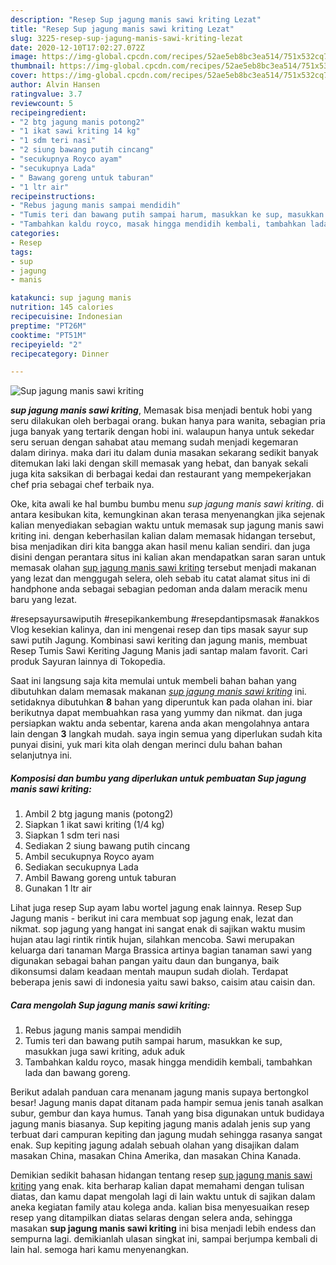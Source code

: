 ```yaml
---
description: "Resep Sup jagung manis sawi kriting Lezat"
title: "Resep Sup jagung manis sawi kriting Lezat"
slug: 3225-resep-sup-jagung-manis-sawi-kriting-lezat
date: 2020-12-10T17:02:27.072Z
image: https://img-global.cpcdn.com/recipes/52ae5eb8bc3ea514/751x532cq70/sup-jagung-manis-sawi-kriting-foto-resep-utama.jpg
thumbnail: https://img-global.cpcdn.com/recipes/52ae5eb8bc3ea514/751x532cq70/sup-jagung-manis-sawi-kriting-foto-resep-utama.jpg
cover: https://img-global.cpcdn.com/recipes/52ae5eb8bc3ea514/751x532cq70/sup-jagung-manis-sawi-kriting-foto-resep-utama.jpg
author: Alvin Hansen
ratingvalue: 3.7
reviewcount: 5
recipeingredient:
- "2 btg jagung manis potong2"
- "1 ikat sawi kriting 14 kg"
- "1 sdm teri nasi"
- "2 siung bawang putih cincang"
- "secukupnya Royco ayam"
- "secukupnya Lada"
- " Bawang goreng untuk taburan"
- "1 ltr air"
recipeinstructions:
- "Rebus jagung manis sampai mendidih"
- "Tumis teri dan bawang putih sampai harum, masukkan ke sup, masukkan juga sawi kriting, aduk aduk"
- "Tambahkan kaldu royco, masak hingga mendidih kembali, tambahkan lada dan bawang goreng."
categories:
- Resep
tags:
- sup
- jagung
- manis

katakunci: sup jagung manis 
nutrition: 145 calories
recipecuisine: Indonesian
preptime: "PT26M"
cooktime: "PT51M"
recipeyield: "2"
recipecategory: Dinner

---
```



![Sup jagung manis sawi kriting](https://img-global.cpcdn.com/recipes/52ae5eb8bc3ea514/751x532cq70/sup-jagung-manis-sawi-kriting-foto-resep-utama.jpg)

<b><i>sup jagung manis sawi kriting</i></b>, Memasak bisa menjadi bentuk hobi yang seru dilakukan oleh berbagai orang. bukan hanya para wanita, sebagian pria juga banyak yang tertarik dengan hobi ini. walaupun hanya untuk sekedar seru seruan dengan sahabat atau memang sudah menjadi kegemaran dalam dirinya. maka dari itu dalam dunia masakan sekarang sedikit banyak ditemukan laki laki dengan skill memasak yang hebat, dan banyak sekali juga kita saksikan di berbagai kedai dan restaurant yang mempekerjakan chef pria sebagai chef terbaik nya.

Oke, kita awali ke hal bumbu bumbu menu <i>sup jagung manis sawi kriting</i>. di antara kesibukan kita, kemungkinan akan terasa menyenangkan jika sejenak kalian menyediakan sebagian waktu untuk memasak sup jagung manis sawi kriting ini. dengan keberhasilan kalian dalam memasak hidangan tersebut, bisa menjadikan diri kita bangga akan hasil menu kalian sendiri. dan juga disini dengan perantara situs ini kalian akan mendapatkan saran saran untuk memasak olahan <u>sup jagung manis sawi kriting</u> tersebut menjadi makanan yang lezat dan menggugah selera, oleh sebab itu catat alamat situs ini di handphone anda sebagai sebagian pedoman anda dalam meracik menu baru yang lezat.

#resepsayursawiputih #resepikankembung #resepdantipsmasak #anakkos Vlog kesekian kalinya, dan ini mengenai resep dan tips masak sayur sup sawi putih Jagung. Kombinasi sawi keriting dan jagung manis, membuat Resep Tumis Sawi Keriting Jagung Manis jadi santap malam favorit. Cari produk Sayuran lainnya di Tokopedia.


Saat ini langsung saja kita memulai untuk membeli bahan bahan yang dibutuhkan dalam memasak makanan <u><i>sup jagung manis sawi kriting</i></u> ini. setidaknya dibutuhkan <b>8</b> bahan yang diperuntuk kan pada olahan ini. biar berikutnya dapat membuahkan rasa yang yummy dan nikmat. dan juga persiapkan waktu anda sebentar, karena anda akan mengolahnya antara lain dengan <b>3</b> langkah mudah. saya ingin semua yang diperlukan sudah kita punyai disini, yuk mari kita olah dengan merinci dulu bahan bahan selanjutnya ini.

<!--inarticleads1-->

##### Komposisi dan bumbu yang diperlukan untuk pembuatan Sup jagung manis sawi kriting:

1. Ambil 2 btg jagung manis (potong2)
1. Siapkan 1 ikat sawi kriting (1/4 kg)
1. Siapkan 1 sdm teri nasi
1. Sediakan 2 siung bawang putih cincang
1. Ambil secukupnya Royco ayam
1. Sediakan secukupnya Lada
1. Ambil  Bawang goreng untuk taburan
1. Gunakan 1 ltr air


Lihat juga resep Sup ayam labu wortel jagung enak lainnya. Resep Sup Jagung manis - berikut ini cara membuat sop jagung enak, lezat dan nikmat. sop jagung yang hangat ini sangat enak di sajikan waktu musim hujan atau lagi rintik rintik hujan, silahkan mencoba. Sawi merupakan keluarga dari tanaman Marga Brassica artinya bagian tanaman sawi yang digunakan sebagai bahan pangan yaitu daun dan bunganya, baik dikonsumsi dalam keadaan mentah maupun sudah diolah. Terdapat beberapa jenis sawi di indonesia yaitu sawi bakso, caisim atau caisin dan. 

<!--inarticleads2-->

##### Cara mengolah Sup jagung manis sawi kriting:

1. Rebus jagung manis sampai mendidih
1. Tumis teri dan bawang putih sampai harum, masukkan ke sup, masukkan juga sawi kriting, aduk aduk
1. Tambahkan kaldu royco, masak hingga mendidih kembali, tambahkan lada dan bawang goreng.


Berikut adalah panduan cara menanam jagung manis supaya bertongkol besar! Jagung manis dapat ditanam pada hampir semua jenis tanah asalkan subur, gembur dan kaya humus. Tanah yang bisa digunakan untuk budidaya jagung manis biasanya. Sup kepiting jagung manis adalah jenis sup yang terbuat dari campuran kepiting dan jagung mudah sehingga rasanya sangat enak. Sup kepiting jagung adalah sebuah olahan yang disajikan dalam masakan China, masakan China Amerika, dan masakan China Kanada. 

Demikian sedikit bahasan hidangan tentang resep <u>sup jagung manis sawi kriting</u> yang enak. kita berharap kalian dapat memahami dengan tulisan diatas, dan kamu dapat mengolah lagi di lain waktu untuk di sajikan dalam aneka kegiatan family atau kolega anda. kalian bisa menyesuaikan resep resep yang ditampilkan diatas selaras dengan selera anda, sehingga masakan <b>sup jagung manis sawi kriting</b> ini bisa menjadi lebih endess dan sempurna lagi. demikianlah ulasan singkat ini, sampai berjumpa kembali di lain hal. semoga hari kamu menyenangkan.
